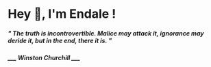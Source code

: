 <h1 title="head"> Hey 👋, I'm Endale !</h1>

**<h5><i>" The truth is incontrovertible. Malice may attack it, ignorance may deride it, but in the end, there it is. "</i></h5>**

*<b>___ Winston Churchill ___</b>*
